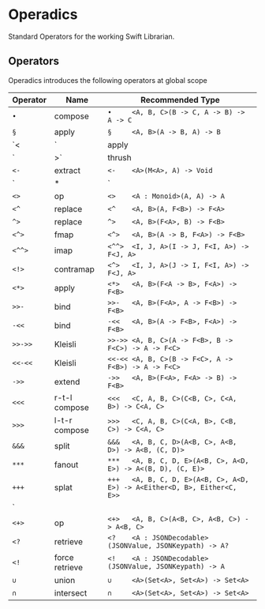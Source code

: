 # Operadics
Standard Operators for the working Swift Librarian.

Operators
---------

Operadics introduces the following operators at global scope

Operator | Name           | Recommended Type
-------- | -------------- | ------------------------------------------
`•`      | compose        | `•     <A, B, C>(B -> C, A -> B) -> A -> C`
`§`      | apply          | `§     <A, B>(A -> B, A) -> B`
`<|`     | apply          | `<|    <A, B>(A -> B, A) -> B`
`|>`     | thrush         | `|>    <A, B>(A, A -> B) -> B`
`<-`     | extract        | `<-    <A>(M<A>, A) -> Void`
`|*|`    | on             | `|*|   <A, B, C>((B, B) -> C, A -> B) -> A -> A -> C`
`<>`     | op             | `<>    <A : Monoid>(A, A) -> A`
`<^`     | replace        | `<^    <A, B>(A, F<B>) -> F<A>`
`^>`     | replace        | `^>    <A, B>(F<A>, B) -> F<B>`
`<^>`    | fmap           | `<^>   <A, B>(A -> B, F<A>) -> F<B>`
`<^^>`   | imap           | `<^^>  <I, J, A>(I -> J, F<I, A>) -> F<J, A>`
`<!>`    | contramap      | `<^>   <I, J, A>(J -> I, F<I, A>) -> F<J, A>`
`<*>`    | apply          | `<*>   <A, B>(F<A -> B>, F<A>) -> F<B>`
`>>-`    | bind           | `>>-   <A, B>(F<A>, A -> F<B>) -> F<B>`
`-<<`    | bind           | `-<<   <A, B>(A -> F<B>, F<A>) -> F<B>`
`>>->>`  | Kleisli        | `>>->> <A, B, C>(A -> F<B>, B -> F<C>) -> A -> F<C>`
`<<-<<`  | Kleisli        | `<<-<< <A, B, C>(B -> F<C>, A -> F<B>) -> A -> F<C>`
`->>`    | extend         | `->>   <A, B>(F<A>, F<A> -> B) -> F<B>`
`<<<`    | r-t-l compose  | `<<<   <C, A, B, C>(C<B, C>, C<A, B>) -> C<A, C>` 
`>>>`    | l-t-r compose  | `>>>   <C, A, B, C>(C<A, B>, C<B, C>) -> C<A, C>` 
`&&&`    | split          | `&&&   <A, B, C, D>(A<B, C>, A<B, D>) -> A<B, (C, D)>` 
`***`    | fanout         | `***   <A, B, C, D, E>(A<B, C>, A<D, E>) -> A<(B, D), (C, E)>` 
`+++`    | splat          | `+++   <A, B, C, D, E>(A<B, C>, A<D, E>) -> A<Either<D, B>, Either<C, E>>`
`|||`    | fanin          | `|||   <A, B, C, D, E>(A<B, D>, A<C, D>) -> A<Either<B, C>, D>`
`<+>`    | op             | `<+>   <A, B, C>(A<B, C>, A<B, C>) -> A<B, C>`
`<?`     | retrieve       | `<?    <A : JSONDecodable>(JSONValue, JSONKeypath) -> A?` 
`<!`     | force retrieve | `<!    <A : JSONDecodable>(JSONValue, JSONKeypath) -> A` 
`∪`      | union          | `∪     <A>(Set<A>, Set<A>) -> Set<A>`
`∩`      | intersect      | `∩     <A>(Set<A>, Set<A>) -> Set<A>`
